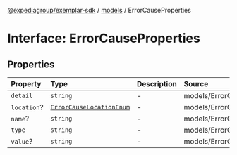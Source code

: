 [@expediagroup/exemplar-sdk](../../index.md) / [models](../index.md) / ErrorCauseProperties

# Interface: ErrorCauseProperties

## Properties

| Property | Type | Description | Source |
| :------ | :------ | :------ | :------ |
| `detail` | `string` | - | models/ErrorCause.ts:67 |
| `location`? | [`ErrorCauseLocationEnum`](../type-aliases/ErrorCauseLocationEnum.md) | - | models/ErrorCause.ts:68 |
| `name`? | `string` | - | models/ErrorCause.ts:69 |
| `type` | `string` | - | models/ErrorCause.ts:66 |
| `value`? | `string` | - | models/ErrorCause.ts:70 |
